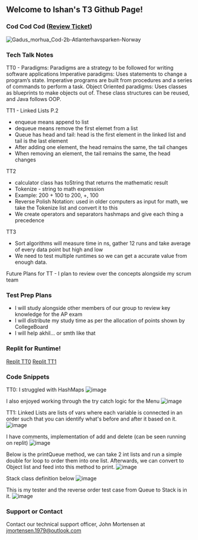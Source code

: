 ## Welcome to Ishan's T3 Github Page!

### Cod Cod Cod ([Review Ticket](https://github.com/iskapoor/ishan-trimester-tree/issues/1))
![Gadus_morhua_Cod-2b-Atlanterhavsparken-Norway](https://user-images.githubusercontent.com/86839713/158218256-044df80a-5e35-4ec9-ad4d-240a4e7ccbdd.jpg)

### Tech Talk Notes

TT0 - Paradigms:
Paradigms are a strategy to be followed for writing software applications
Imperative paradigms: Uses statements to change a program’s state. Imperative programs are built from procedures and a series of commands to perform a task.
Object Oriented paradigms: Uses classes as blueprints to make objects out of. These class structures can be reused, and Java follows OOP.

TT1 - Linked Lists P.2
- enqueue means append to list
- dequeue means remove the first elemet from a list
- Queue has head and tail: head is the first element in the linked list and tail is the last element
- After adding one element, the head remains the same, the tail changes
- When removing an element, the tail remains the same, the head changes

TT2 
- calculator class has toString that returns the mathematic result
- Tokenize - string to math expression
- Example: 200 + 100 to 200, +, 100
- Reverse Polish Notation: used in older computers as input for math, we take the Tokenize list and convert it to this
- We create operators and separators hashmaps and give each thing a precedence

TT3
- Sort algorithms will measure time in ns, gather 12 runs and take average of every data point but high and low
- We need to test multiple runtimes so we can get a accurate value from enough data.

Future Plans for TT - I plan to review over the concepts alongside my scrum team 

### Test Prep Plans

- I will study alongside other members of our group to review key knowledge for the AP exam
- I will distribute my study time as per the allocation of points shown by CollegeBoard
- I will help akhil... or smth like that

### Replit for Runtime!

[Replit TT0](https://replit.com/@iskapoor/ishan-trimester-tree#com/ishan/Menu.java)
[Replit TT1](https://replit.com/@iskapoor/t3-tt1-project#Main.java)

### Code Snippets

TT0: 
I struggled with HashMaps
![image](https://user-images.githubusercontent.com/86839713/158223086-cc536940-9fa4-43b4-9115-6dceacee3b4f.png)

I also enjoyed working through the try catch logic for the Menu
![image](https://user-images.githubusercontent.com/86839713/158223200-dfedcd51-0fa0-48a8-b0a0-7e074e28d5cb.png)

TT1:
Linked Lists are lists of vars where each variable is connected in an order such that you can identify what's before and after it based on it.
![image](https://user-images.githubusercontent.com/86839713/159311015-bd581e70-04ff-453a-b165-79c643620384.png)

I have comments, implementation of add and delete (can be seen running on replit)
![image](https://user-images.githubusercontent.com/86839713/159311431-186a1380-693d-44c7-9027-cf51a0a40055.png)

Below is the printQueue method, we can take 2 int lists and run a simple double for loop to order them into one list. Afterwards, we can convert to Object list and feed into this method to print. 
![image](https://user-images.githubusercontent.com/86839713/159311818-df6d44e0-b575-45ff-8138-4b406a02a3b1.png)

Stack class definition below
![image](https://user-images.githubusercontent.com/86839713/159312377-a8d537d8-65b9-47b1-915f-7267c1d64bd4.png)

This is my tester and the reverse order test case from Queue to Stack is in it. 
![image](https://user-images.githubusercontent.com/86839713/159312610-117e30c6-95d4-4af3-917d-8ee58464a08a.png)

### Support or Contact

Contact our technical support officer, John Mortensen at jmortensen.1979@outlook.com
